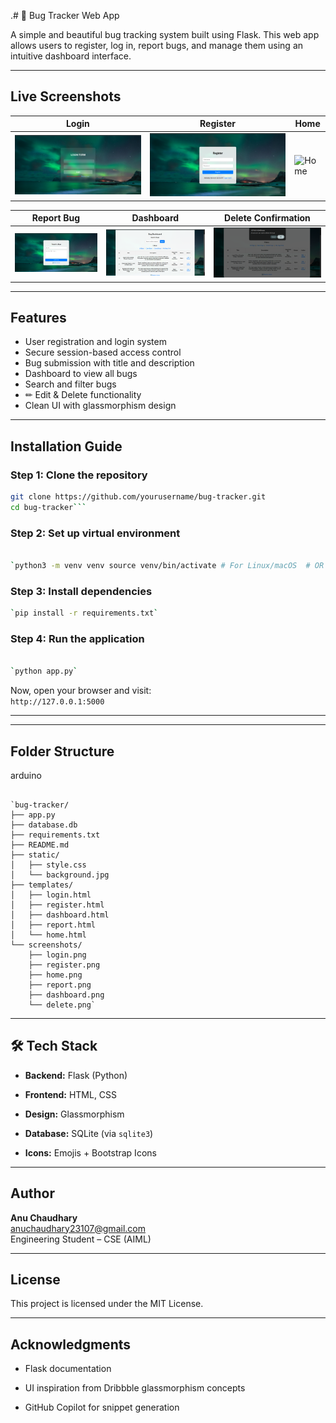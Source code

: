 .# 🔧 Bug Tracker Web App

A simple and beautiful bug tracking system built using Flask. This web app allows users to register, log in, report bugs, and manage them using an intuitive dashboard interface.

---

##  Live Screenshots

| Login | Register | Home |
| ----- | -------- | ---- |
| ![Login](screenshots/login.png) | ![Register](screenshots/register.png) | ![Home](screenshots/home.png) |

| Report Bug | Dashboard | Delete Confirmation |
| ---------- | --------- | ------------------- |
| ![Report](screenshots/report.png) | ![Dashboard](screenshots/dashboard.png) | ![Delete](screenshots/delete.png) |

---

## Features

-  User registration and login system
-  Secure session-based access control
-  Bug submission with title and description
-  Dashboard to view all bugs
-  Search and filter bugs
- ✏ Edit &  Delete functionality
-  Clean UI with glassmorphism design

---

## Installation Guide

###  Step 1: Clone the repository

```bash
git clone https://github.com/yourusername/bug-tracker.git
cd bug-tracker```
```
###  Step 2: Set up virtual environment

```bash

`python3 -m venv venv source venv/bin/activate # For Linux/macOS  # OR venv\Scripts\activate # For Windows` 
```
###  Step 3: Install dependencies

```bash
`pip install -r requirements.txt` 
```
###  Step 4: Run the application

```bash

`python app.py` 
```
Now, open your browser and visit:  
`http://127.0.0.1:5000`

----------

----------

## Folder Structure

arduino
```

`bug-tracker/
├── app.py
├── database.db
├── requirements.txt
├── README.md
├── static/
│   ├── style.css
│   └── background.jpg
├── templates/
│   ├── login.html
│   ├── register.html
│   ├── dashboard.html
│   ├── report.html
│   └── home.html
└── screenshots/
    ├── login.png
    ├── register.png
    ├── home.png
    ├── report.png
    ├── dashboard.png
    └── delete.png` 
```
----------

## 🛠 Tech Stack

-   **Backend:** Flask (Python)
    
-   **Frontend:** HTML, CSS
    
-   **Design:** Glassmorphism
    
-   **Database:** SQLite (via `sqlite3`)
    
-   **Icons:** Emojis + Bootstrap Icons
    

----------

##  Author

**Anu Chaudhary**  
 anuchaudhary23107@gmail.com  
 Engineering Student – CSE (AIML)

----------

##  License

This project is licensed under the MIT License.

----------

##  Acknowledgments

-   Flask documentation
    
-   UI inspiration from Dribbble glassmorphism concepts
    
-   GitHub Copilot for snippet generation
    
